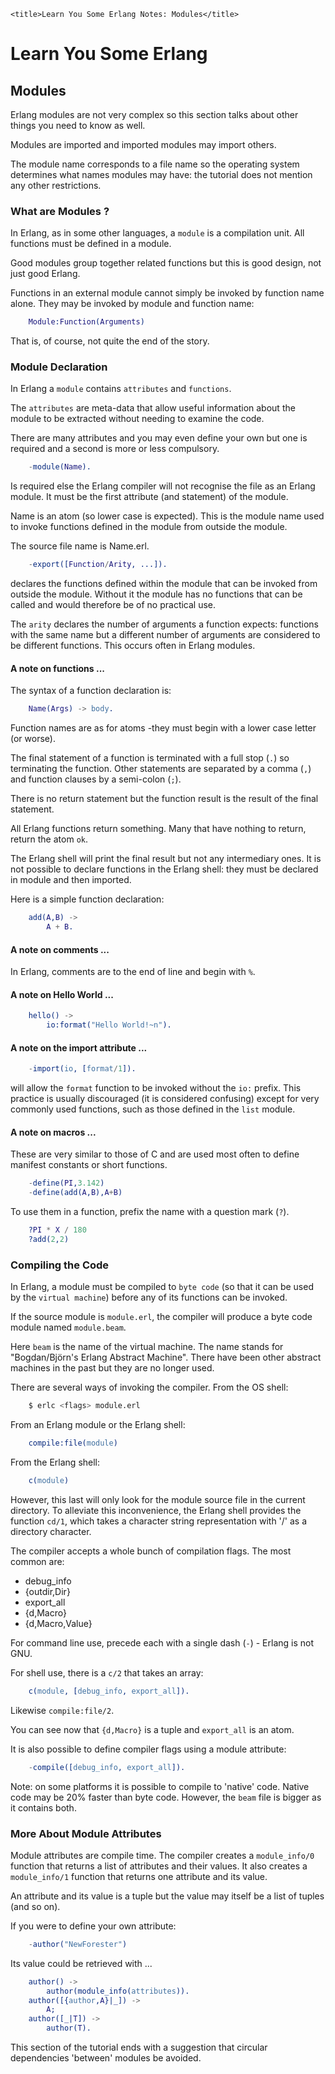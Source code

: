 <!DOCTYPE html>
<html lang="en-GB">
    <!-- erlang notes by NewForester is licensed under a Creative Commons Attribution-ShareAlike 4.0 International Licence. -->
<head>
    <meta charset="UTF-8" />
    <meta name="description" content="Notes on the Erlang programming language made while learning a bit about Functional Programming" />
    <meta name="keywords" content="Erlang" />
    <meta name="author" content="NewForester" />
    <meta name="viewport" content="width=device-width, initial-scale=1.0" />
    <link rel="stylesheet" href="../styles/style-sheet.css" />

    <title>Learn You Some Erlang Notes: Modules</title>
</head>

<body>

# Learn You Some Erlang

## Modules

Erlang modules are not very complex so this section talks about other things you need to know as well.

Modules are imported and imported modules may import others.

The module name corresponds to a file name so the operating system determines what names modules may have:
the tutorial does not mention any other restrictions.


### What are Modules ?

In Erlang, as in some other languages, a `module` is a compilation unit.
All functions must be defined in a module.

Good modules group together related functions but this is good design, not just good Erlang.

Functions in an external module cannot simply be invoked by function name alone.
They may be invoked by module and function name:

```erlang
    Module:Function(Arguments)
```

That is, of course, not quite the end of the story.


### Module Declaration

In Erlang a `module` contains `attributes` and `functions`.

The `attributes` are meta-data that allow useful information about the module to be extracted without needing to examine the code.

There are many attributes and you may even define your own but one is required and a second is more or less compulsory.

```erlang
    -module(Name).
```

Is required else the Erlang compiler will not recognise the file as an Erlang module.
It must be the first attribute (and statement) of the module.

Name is an atom (so lower case is expected).
This is the module name used to invoke functions defined in the module from outside the module.

The source file name is Name.erl.

```erlang
    -export([Function/Arity, ...]).
```

declares the functions defined within the module that can be invoked from outside the module.
Without it the module has no functions that can be called and would therefore be of no practical use.

The `arity` declares the number of arguments a function expects:
functions with the same name but a different number of arguments are considered to be different functions.
This occurs often in Erlang modules.

#### A note on functions ...

The syntax of a function declaration is:

```erlang
    Name(Args) -> body.
```

Function names are as for atoms -they must begin with a lower case letter (or worse).

The final statement of a function is terminated with a full stop (`.`) so terminating the function.
Other statements are separated by a comma (`,`) and function clauses by a semi-colon (`;`).

There is no return statement but the function result is the result of the final statement.

All Erlang functions return something.
Many that have nothing to return, return the atom `ok`.

The Erlang shell will print the final result but not any intermediary ones.
It is not possible to declare functions in the Erlang shell:
they must be declared in module and then imported.

Here is a simple function declaration:

```erlang
    add(A,B) ->
        A + B.
```

#### A note on comments ...

In Erlang, comments are to the end of line and begin with `%`.

#### A note on Hello World ...

```erlang
    hello() ->
        io:format("Hello World!~n").
```

#### A note on the import attribute ...

```erlang
    -import(io, [format/1]).
```

will allow the `format` function to be invoked without the `io:` prefix.
This practice is usually discouraged (it is considered confusing) except for very commonly used functions, such as those defined in the `list` module.

#### A note on macros ...

These are very similar to those of C and are used most often to define manifest constants or short functions.

```erlang
    -define(PI,3.142)
    -define(add(A,B),A+B)
```

To use them in a function, prefix the name with a question mark (`?`).

```erlang
    ?PI * X / 180
    ?add(2,2)
```

### Compiling the Code

In Erlang, a module must be compiled to `byte code` (so that it can be used by the `virtual machine`) before any of its functions can be invoked.

If the source module is `module.erl`, the compiler will produce a byte code module named `module.beam`.

Here `beam` is the name of the virtual machine.  The name stands for "Bogdan/Björn's Erlang Abstract Machine".
There have been other abstract machines in the past but they are no longer used.

There are several ways of invoking the compiler.
From the OS shell:

```bash
    $ erlc <flags> module.erl
```

From an Erlang module or the Erlang shell:

```erlang
    compile:file(module)
```

From the Erlang shell:

```erlang
    c(module)
```

However, this last will only look for the module source file in the current directory.
To alleviate this inconvenience, the Erlang shell provides the function `cd/1`,
which takes a character string representation with '/' as a directory character.

The compiler accepts a whole bunch of compilation flags.
The most common are:

  * debug_info
  * {outdir,Dir}
  * export_all
  * {d,Macro}
  * {d,Macro,Value}

For command line use, precede each with a single dash (`-`) - Erlang is not GNU.

For shell use, there is a `c/2` that takes an array:

```erlang
    c(module, [debug_info, export_all]).
```

Likewise `compile:file/2`.

You can see now that `{d,Macro}` is a tuple and `export_all` is an atom.

It is also possible to define compiler flags using a module attribute:

```erlang
    -compile([debug_info, export_all]).
```

Note: on some platforms it is possible to compile to 'native' code.
Native code may be 20% faster than byte code.
However, the `beam` file is bigger as it contains both.


### More About Module Attributes

Module attributes are compile time.
The compiler creates a `module_info/0` function that returns a list of attributes and their values.
It also creates a `module_info/1` function that returns one attribute and its value.

An attribute and its value is a tuple but the value may itself be a list of tuples (and so on).

If you were to define your own attribute:

```erlang
    -author("NewForester")
```

Its value could be retrieved with ...

```erlang
    author() ->
        author(module_info(attributes)).
    author([{author,A}|_]) ->
        A;
    author([_|T]) ->
        author(T).
```

This section of the tutorial ends with a suggestion that circular dependencies 'between' modules be avoided.


</body>
</html>
